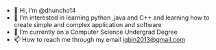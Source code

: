 - 👋 Hi, I’m @dhuncho14
- 👀 I’m interested in learning python ,java and C++ and learning how to create simple and complex application and software
- 🌱 I’m currently on a Computer Science Undergrad Degree 
- 📫 How to reach me through my email igbin2013@gmail.com

<!---
dhuncho14/dhuncho14 is a ✨ special ✨ repository because its `README.md` (this file) appears on your GitHub profile.
You can click the Preview link to take a look at your changes.
--->
